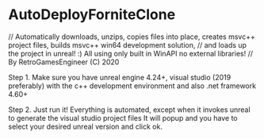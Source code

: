 # AutoDeployForniteClone
// Automatically downloads, unzips, copies files into place, creates msvc++ project files, builds msvc++ win64 development solution,
// and loads up the project in unreal! :) All using only built in WinAPI no external libraries!
// By RetroGamesEngineer (C) 2020


Step 1. Make sure you have unreal engine 4.24+, visual studio (2019 preferably) with the c++ development environment
and also .net framework 4.60+

Step 2. Just run it! Everything is automated, except when it invokes unreal to generate the visual studio project files
It will popup and you have to select your desired unreal version and click ok.
